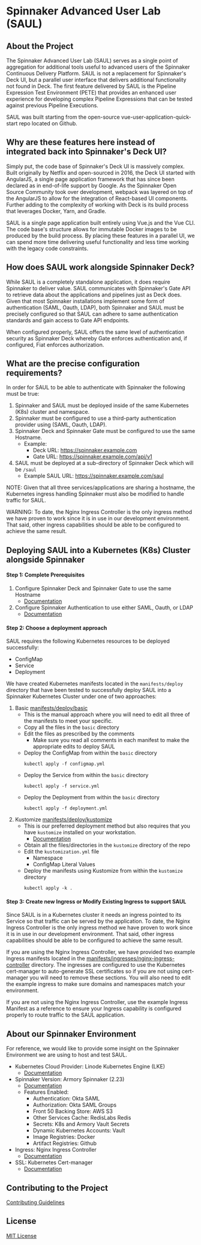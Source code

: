 # Spinnaker Advanced User Lab (SAUL)

## About the Project

The Spinnaker Advanced User Lab (SAUL) serves as a single point of aggregation for additional tools useful to advanced 
users of the Spinnaker Continuous Delivery Platform. SAUL is not a replacement for Spinnaker's Deck UI, but a parallel 
user interface that delivers additional functionality not found in Deck. The first feature delivered by SAUL is the 
Pipeline Expression Test Environment (PETE) that provides an enhanced user experience for developing complex Pipeline 
Expressions that can be tested against previous Pipeline Executions.

SAUL was built starting from the open-source vue-user-application-quick-start repo located on Github.

## Why are these features here instead of integrated back into Spinnaker's Deck UI?

Simply put, the code base of Spinnaker's Deck UI is massively complex. Built originally by Netflix and open-sourced in 
2016, the Deck UI started with AngularJS, a single page application framework that has since been declared as in
end-of-life support by Google. As the Spinnaker Open Source Community took over development, webpack was layered on top
of the AngularJS to allow for the integration of React-based UI components. Further adding to the complexity of working 
with Deck is its build process that leverages Docker, Yarn, and Gradle.

SAUL is a single page application built entirely using Vue.js and the Vue CLI. The code base's structure allows for
immutable Docker images to be produced by the build process.  By placing these features in a parallel UI, we can spend
more time delivering useful functionality and less time working with the legacy code constraints.

## How does SAUL work alongside Spinnaker Deck?

While SAUL is a completely standalone application, it does require Spinnaker to deliver value. SAUL communicates with 
Spinnaker's Gate API to retrieve data about the applications and pipelines just as Deck does. Given that most Spinnaker
installations implement some form of authentication (SAML, Oauth, LDAP), both Spinnaker and SAUL must be precisely 
configured so that SAUL can adhere to same authentication standards and gain access to Gate API endpoints.

When configured properly, SAUL offers the same level of authentication security as Spinnaker Deck whereby Gate enforces
authentication and, if configured, Fiat enforces authorization.

## What are the precise configuration requirements?

In order for SAUL to be able to authenticate with Spinnaker the following must be true:
1. Spinnaker and SAUL must be deployed inside of the same Kubernetes (K8s) cluster and namespace.
2. Spinnaker must be configured to use a third-party authentication provider using (SAML, Oauth, LDAP).
3. Spinnaker Deck and Spinnaker Gate must be configured to use the same Hostname.
    * Example:
        * Deck URL:  https://spinnaker.example.com
        * Gate URL:  https://spinnaker.example.com/api/v1
4. SAUL must be deployed at a sub-directory of Spinnaker Deck which will be `/saul`
    * Example SAUL URL:  https://spinnaker.example.com/saul
        
NOTE: Given that all three services/applications are sharing a hostname, the Kubernetes ingress handling Spinnaker must
also be modified to handle traffic for SAUL.  

WARNING: To date, the Nginx Ingress Controller is the only ingress method we have proven to work since it is in use in 
our development environment.  That said, other ingress capabilities should be able to be configured to achieve the same
result.

## Deploying SAUL into a Kubernetes (K8s) Cluster alongside Spinnaker

#### Step 1: Complete Prerequisites

1. Configure Spinnaker Deck and Spinnaker Gate to use the same Hostname
    * [Documentation](https://docs.armory.io/docs/armory-admin/hostname-deck-gate-configure/)
2. Configure Spinnaker Authentication to use either SAML, Oauth, or LDAP
    * [Documentation](https://spinnaker.io/setup/security/authentication/)

#### Step 2: Choose a deployment approach

SAUL requires the following Kubernetes resources to be deployed successfully:
* ConfigMap
* Service
* Deployment

We have created Kubernetes manifests located in the `manifests/deploy` directory that have been tested to successfully 
deploy SAUL into a Spinnaker Kubernetes Cluster under one of two approaches:
1. Basic [manifests/deploy/basic](./manifests/deploy/basic)
    * This is the manual approach where you will need to edit all three of the manifests to meet your specific.
    * Copy all the files in the `basic` directory
    * Edit the files as prescribed by the comments
        * Make sure you read all comments in each manifest to make the appropriate edits to deploy SAUL
    * Deploy the ConfigMap from within the `basic` directory
        ```
        kubectl apply -f configmap.yml
        ```
    * Deploy the Service from within the `basic` directory
        ```
        kubectl apply -f service.yml
        ```
    * Deploy the Deployment from within the `basic` directory
        ```
        kubectl apply -f deployment.yml
        ```
2. Kustomize [manifests/deploy/kustomize](./manifests/deploy/kustomize)
    * This is our preferred deployment method but also requires that you have `kustomize` installed on your workstation.
        * [Documentation](https://kubectl.docs.kubernetes.io/installation/kustomize/)
    * Obtain all the files/directories in the `kustomize` directory of the repo
    * Edit the `kustomization.yml` file
        * Namespace
        * ConfigMap Literal Values
    * Deploy the manifests using Kustomize from within the `kustomize` directory
        ```
        kubectl apply -k .
        ```
      
#### Step 3: Create new Ingress or Modify Existing Ingress to support SAUL

Since SAUL is in a Kubernetes cluster it needs an ingress pointed to its Service so that traffic can be served by the
application.  To date, the Nginx Ingress Controller is the only ingress method we have proven to work since it is in use 
in our development environment.  That said, other ingress capabilities should be able to be configured to achieve the 
same result.

If you are using the Nginx Ingress Controller, we have provided two example Ingress manifests located in the 
[manifests/ingresses/nginx-ingress-controller](./manifests/ingress/nginx-ingress-controller) directory.  The ingresses
are configured to use the Kubernetes cert-manager to auto-generate SSL certificates so if you are not using cert-manager
you will need to remove these sections.  You will also need to edit the example ingress to make sure domains and namespaces
match your environment.

If you are not using the Nginx Ingress Controller, use the example Ingress Manifest as a reference to ensure your Ingress
capability is configured properly to route traffic to the SAUL application.

## About our Spinnaker Environment

For reference, we would like to provide some insight on the Spinnaker Environment we are using to host and test SAUL.

* Kubernetes Cloud Provider:  Linode Kubernetes Engine (LKE)
    * [Documentation](https://www.linode.com/docs/guides/deploy-and-manage-a-cluster-with-linode-kubernetes-engine-a-tutorial/)
* Spinnaker Version:  Armory Spinnaker (2.23)
    * [Documentation](https://docs.armory.io)
    * Features Enabled:
        * Authentication: Okta SAML
        * Authorization: Okta SAML Groups
        * Front 50 Backing Store: AWS S3
        * Other Services Cache: RedisLabs Redis
        * Secrets: K8s and Armory Vault Secrets
        * Dynamic Kubernetes Accounts: Vault
        * Image Registries: Docker
        * Artifact Registries: Github
* Ingress: Nginx Ingress Controller
    * [Documentation](https://kubernetes.github.io/ingress-nginx/)
* SSL: Kubernetes Cert-manager
    * [Documentation](https://cert-manager.io/docs/installation/kubernetes/)


## Contributing to the Project
[Contributing Guidelines](./CONTRIBUTING.md)

## License

[MIT License](./LICENSE)
